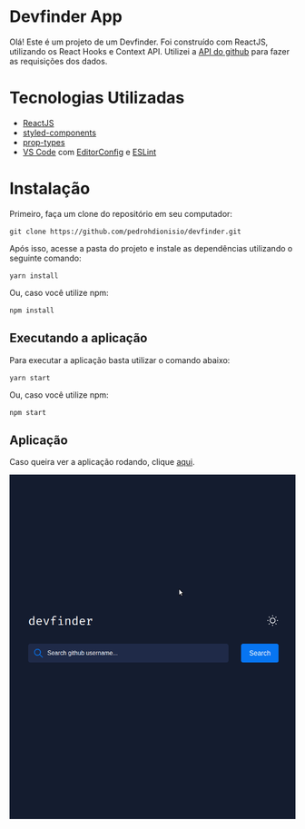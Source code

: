 # Devfinder App

Olá! Este é um projeto de um Devfinder. Foi construído com ReactJS, utilizando os React Hooks e Context API. Utilizei a [API do github](https://docs.github.com/en/rest) para fazer as requisições dos dados.

# Tecnologias Utilizadas

 - [ReactJS](https://reactjs.org/docs/getting-started.html)
 - [styled-components](https://styled-components.com/)
 - [prop-types](https://reactjs.org/docs/typechecking-with-proptypes.html)
 - [VS Code](https://code.visualstudio.com/)  com  [EditorConfig](https://marketplace.visualstudio.com/items?itemName=EditorConfig.EditorConfig)  e  [ESLint](https://marketplace.visualstudio.com/items?itemName=dbaeumer.vscode-eslint)

# Instalação

Primeiro, faça um clone do repositório em seu computador:

    git clone https://github.com/pedrohdionisio/devfinder.git

Após isso, acesse a pasta do projeto e instale as dependências utilizando o seguinte comando:

    yarn install

Ou, caso você utilize npm:

    npm install

## Executando a aplicação

Para executar a aplicação basta utilizar o comando abaixo:

    yarn start

Ou, caso você utilize npm:

    npm start

## Aplicação

Caso queira ver a aplicação rodando, clique [aqui](https://devfinder-pedrohdionisio.netlify.app/).

![Gif de funcionamento da aplicação.](https://github.com/pedrohdionisio/devfinder/blob/main/devfinder.gif?raw=true)
